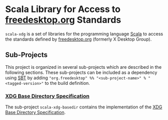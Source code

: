 # Scala Library for Access to [freedesktop.org][xdg] Standards

`scala-xdg` is a set of libraries for the programming language [Scala][scala] to access the
standards defined by [freedesktop.org][xdg] (formerly X Desktop Group).

## Sub-Projects

This project is organized in several sub-projects which are described in the following sections.
These sub-projects can be included as a dependency using [SBT][sbt] by adding `"org.freedesktop" %%
"<sub-project-name>" % "<tagged-version>"` to the build definition.

### [XDG Base Directory Specification][basedir]

The sub-project `scala-xdg-basedir` contains the implementation of the [XDG Base Directory
Specification][basedir].


[xdg]: http://www.freedesktop.org/
[scala]: http://scala-lang.org/
[sbt]: http://www.scala-sbt.org/
[basedir]: http://standards.freedesktop.org/basedir-spec/basedir-spec-latest.html


